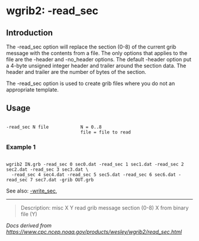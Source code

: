 # wgrib2: -read_sec

## Introduction

The -read_sec option will replace the section (0-8) of the current grib message
with the contents from a file. The only options that applies to the file are the -header
and -no_header options.
The default -header option put a 4-byte unsigned integer header and trailer around the section data.
The header and trailer are the number of bytes of the section.

The -read_sec option is used to create grib files where you do not an appropriate template.

## Usage

```

-read_sec N file            N = 0..8
                            file = file to read

```

### Example 1

```

wgrib2 IN.grb -read_sec 0 sec0.dat -read_sec 1 sec1.dat -read_sec 2 sec2.dat -read_sec 3 sec3.dat \
  -read_sec 4 sec4.dat -read_sec 5 sec5.dat -read_sec 6 sec6.dat -read_sec 7 sec7.dat -grib OUT.grb

```

See also:
[-write_sec](./write_sec.md),

---

> Description: misc X Y read grib message section (0-8) X from binary file (Y)

_Docs derived from <https://www.cpc.ncep.noaa.gov/products/wesley/wgrib2/read_sec.html>_
